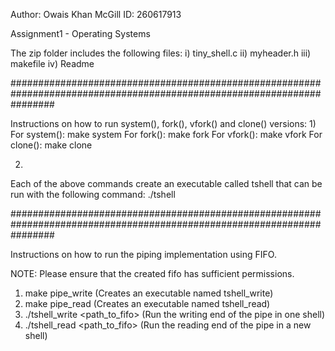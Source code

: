 Author: Owais Khan
McGill ID: 260617913

Assignment1 - Operating Systems

The zip folder includes the following files:
i)   tiny_shell.c
ii)  myheader.h
iii) makefile
iv)  Readme

########################################################################################################################

Instructions on how to run system(), fork(), vfork() and clone() versions:
1)
For system():
    make system
For fork():
    make fork
For vfork():
    make vfork
For clone():
    make clone

2)
Each of the above commands create an executable called tshell that can be run with the following command:
    ./tshell

########################################################################################################################

Instructions on how to run the piping implementation using FIFO.

NOTE: Please ensure that the created fifo has sufficient permissions.

1) make pipe_write                   (Creates an executable named tshell_write)
2) make pipe_read                    (Creates an executable named tshell_read)
3) ./tshell_write <path_to_fifo>     (Run the writing end of the pipe in one shell)
4) ./tshell_read <path_to_fifo>      (Run the reading end of the pipe in a new shell)

